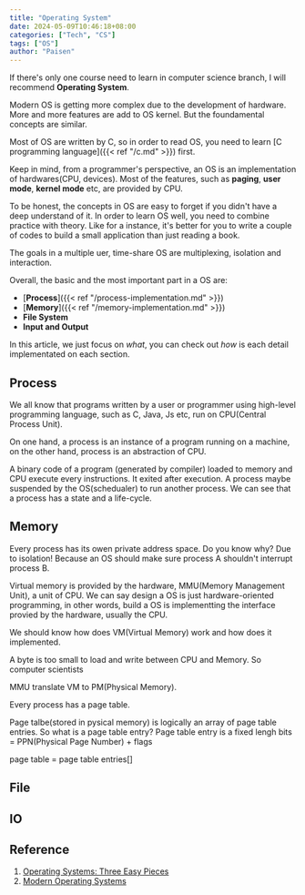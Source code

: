 ```yaml
---
title: "Operating System"
date: 2024-05-09T10:46:18+08:00
categories: ["Tech", "CS"]
tags: ["OS"]
author: "Paisen"
---
```

If there's only one course need to learn in computer science branch, I will recommend **Operating System**. 

Modern OS is getting more complex due to the development of hardware. More and more features are add to OS kernel. But the foundamental concepts are similar.

Most of OS are written by C, so in order to read OS, you need to learn [C programming language]({{< ref "/c.md" >}}) first.

Keep in mind, from a programmer's perspective, an OS is an implementation of hardwares(CPU, devices). Most of the features, such as **paging**, **user mode**, **kernel mode** etc, are provided by CPU.

To be honest, the concepts in OS are easy to forget if you didn't have a deep understand of it. In order to learn OS well, you need to combine practice with theory. Like for a instance, it's better for you to write a couple of codes to build a small application than just reading a book.

The goals in a multiple uer, time-share OS are multiplexing, isolation and interaction.

Overall, the basic and the most important part in a OS are:
- [**Process**]({{< ref "/process-implementation.md" >}})
- [**Memory**]({{< ref "/memory-implementation.md" >}})
- **File System**
- **Input and Output**

In this article, we just focus on *what*, you can check out *how* is each detail implementated on each section.
## Process
We all know that programs written by a user or programmer using high-level programming language, such as C, Java, Js etc, run on CPU(Central Process Unit). 

On one hand, a process is an instance of a program running on a machine, on the other hand, process is an abstraction of CPU.

A binary code of a program (generated by compiler) loaded to memory and CPU execute every instructions. It exited after execution. A process maybe suspended by the OS(schedualer) to run another process. We can see that a process has a state and a life-cycle. 

## Memory
Every process has its owen private address space. Do you know why? Due to isolation! Because an OS should make sure process A shouldn't interrupt process B.

Virtual memory is provided by the hardware, MMU(Memory Management Unit), a unit of CPU. We can say design a OS is just hardware-oriented programming, in other words, build a OS is implementting the interface provied by the hardware, usually the CPU.

We should know how does VM(Virtual Memory) work and how does it implemented.

A byte is too small to load and write between CPU and Memory. So computer scientists 

MMU translate VM to PM(Physical Memory).

Every process has a page table.

Page talbe(stored in pysical memory) is logically an array of page table entries.
So what is a page table entry?
Page table entry is a fixed lengh bits = PPN(Physical Page Number) + flags

page table = page table entries[]

## File
 
## IO

## Reference
1. [Operating Systems: Three Easy Pieces](https://www.amazon.co.jp/-/en/Remzi-H-Arpaci-Dusseau/dp/198508659X)
1. [Modern Operating Systems](https://www.amazon.co.jp/-/en/Andrew-Tanenbaum/dp/013359162X)
